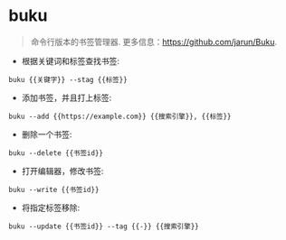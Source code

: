 # buku

> 命令行版本的书签管理器.
> 更多信息：<https://github.com/jarun/Buku>.

- 根据关键词和标签查找书签:

`buku {{关键字}} --stag {{标签}}`

- 添加书签，并且打上标签:

`buku --add {{https://example.com}} {{搜索引擎}}, {{标签}}`

- 删除一个书签:

`buku --delete {{书签id}}`

- 打开编辑器，修改书签:

`buku --write {{书签id}}`

- 将指定标签移除:

`buku --update {{书签id}} --tag {{-}} {{搜索引擎}}`
